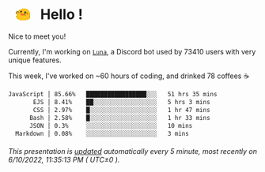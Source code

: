 <h1>   <img src="./spoinky.gif" style="vertical-align:middle;" width="30px">   Hello ! </h1>

Nice to meet you!

Currently, I'm working on <a href='https://github.com/Asgarrrr/Luna'>`Luna`</a>, a Discord bot used by 73410 users with very unique features.

This week, I've worked on ~60 hours of coding, and drinked 78 coffees ☕

```
JavaScript │ 85.66%   █████████████████░░░   51 hrs 35 mins
       EJS │ 8.41%    ██░░░░░░░░░░░░░░░░░░   5 hrs 3 mins
       CSS │ 2.97%    █░░░░░░░░░░░░░░░░░░░   1 hr 47 mins
      Bash │ 2.58%    █░░░░░░░░░░░░░░░░░░░   1 hr 33 mins
      JSON │ 0.3%     ░░░░░░░░░░░░░░░░░░░░   10 mins
  Markdown │ 0.08%    ░░░░░░░░░░░░░░░░░░░░   3 mins
```

###### This presentation is [updated](https://github.com/Asgarrrr) automatically every 5 minute, most recently on 6/10/2022, 11:35:13 PM ( UTC±0 ).